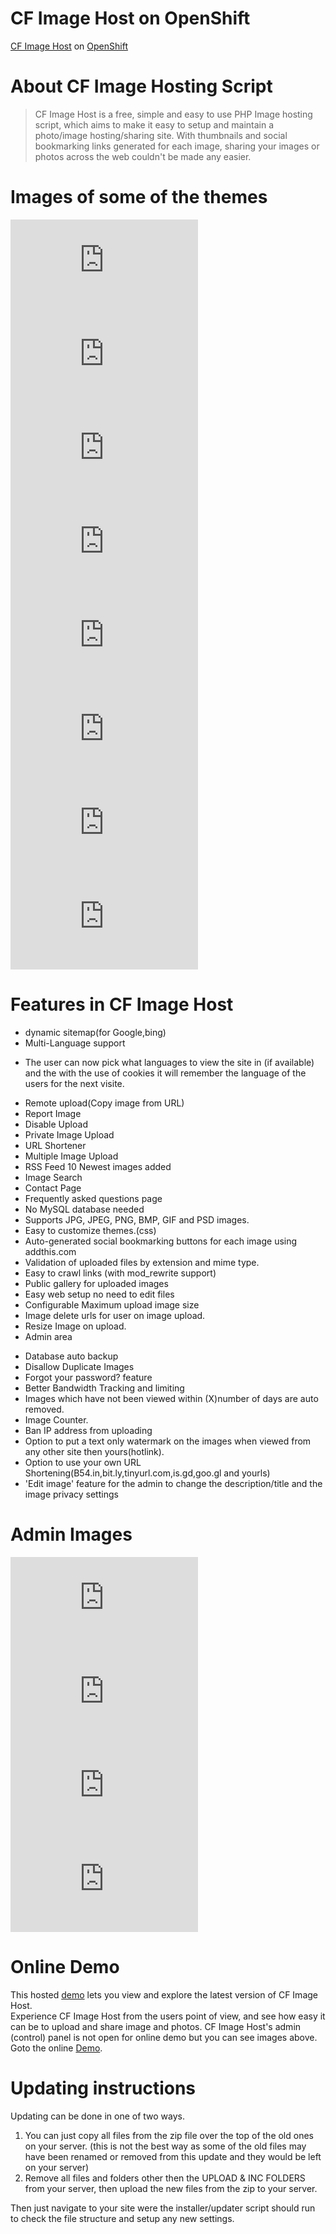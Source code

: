 # CF Image Host on OpenShift  
[CF Image Host](http://codefuture.co.uk/projects/imagehost/) on [OpenShift](https://www.openshift.com)

# About CF Image Hosting Script  
> CF Image Host is a free, simple and easy to use PHP Image hosting script, which aims to make it easy to setup and maintain a photo/image hosting/sharing site. With thumbnails and social bookmarking links generated for each image, sharing your images or photos across the web couldn't be made any easier.

# Images of some of the themes  
![](http://images.figotan.org/image.php?di=EMKH)  
![](http://images.figotan.org/image.php?di=G6QD)  
![](http://images.figotan.org/image.php?di=XL0Z)  
![](http://images.figotan.org/image.php?di=4YXN)  
![](http://images.figotan.org/image.php?di=EOQP)  
![](http://images.figotan.org/image.php?di=VNF8)  
![](http://images.figotan.org/image.php?di=TE4H)  
![](http://images.figotan.org/image.php?di=KJ7T)  

# Features in CF Image Host  

* dynamic sitemap(for Google,bing)
* Multi-Language support
 - The user can now pick what languages to view the site in (if available) and the with the use of cookies it will remember the language of the users for the next visite.
* Remote upload(Copy image from URL)
* Report Image
* Disable Upload
* Private Image Upload
* URL Shortener
* Multiple Image Upload
* RSS Feed 10 Newest images added
* Image Search
* Contact Page
* Frequently asked questions page
* No MySQL database needed
* Supports JPG, JPEG, PNG, BMP, GIF and PSD images.
* Easy to customize themes.(css)
* Auto-generated social bookmarking buttons for each image using addthis.com
* Validation of uploaded files by extension and mime type.
* Easy to crawl links (with mod_rewrite support)
* Public gallery for uploaded images
* Easy web setup no need to edit files
* Configurable Maximum upload image size
* Image delete urls for user on image upload.
* Resize Image on upload.
* Admin area
 - Database auto backup
 - Disallow Duplicate Images
 - Forgot your password? feature
 - Better Bandwidth Tracking and limiting
 - Images which have not been viewed within (X)number of days are auto removed.
 - Image Counter.
 - Ban IP address from uploading
 - Option to put a text only watermark on the images when viewed from any other site then yours(hotlink).
 - Option to use your own URL Shortening(B54.in,bit.ly,tinyurl.com,is.gd,goo.gl and yourls)
 - 'Edit image' feature for the admin to change the description/title and the image privacy settings
 
# Admin Images  
![](http://images.figotan.org/image.php?di=KP9O)  
![](http://images.figotan.org/image.php?di=X7NW)  
![](http://images.figotan.org/image.php?di=JXK8)  
![](http://images.figotan.org/image.php?di=YADM)  

# Online Demo  
This hosted [demo](http://images.figotan.org) lets you view and explore the latest version of CF Image Host.  
Experience CF Image Host from the users point of view, and see how easy it can be to upload and share image and photos. CF Image Host's admin (control) panel is not open for online demo but you can see images above.  
Goto the online [Demo](http://images.figotan.org).

# Updating instructions  
Updating can be done in one of two ways.

1. You can just copy all files from the zip file over the top of the old ones on your server. (this is not the best way as some of the old files may have been renamed or removed from this update and they would be left on your server)
2. Remove all files and folders other then the UPLOAD & INC FOLDERS from your server, then upload the new files from the zip to your server.

Then just navigate to your site were the installer/updater script should run to check the file structure and setup any new settings.
